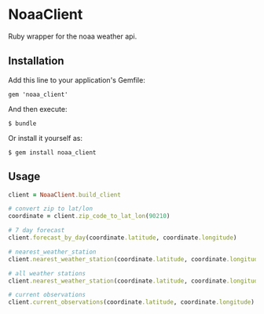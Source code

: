# NoaaClient

Ruby wrapper for the noaa weather api.

## Installation

Add this line to your application's Gemfile:

    gem 'noaa_client'

And then execute:

    $ bundle

Or install it yourself as:

    $ gem install noaa_client

## Usage

```ruby
client = NoaaClient.build_client

# convert zip to lat/lon
coordinate = client.zip_code_to_lat_lon(90210)

# 7 day forecast
client.forecast_by_day(coordinate.latitude, coordinate.longitude)

# nearest_weather_station
client.nearest_weather_station(coordinate.latitude, coordinate.longitude)

# all weather stations
client.nearest_weather_station(coordinate.latitude, coordinate.longitude)

# current observations
client.current_observations(coordinate.latitude, coordinate.longitude)
```
